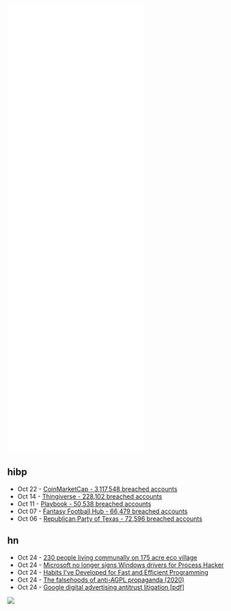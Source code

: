 ![Metrics](https://raw.githubusercontent.com/phixion/phixion/master/metrics.svg)

## hibp

<!--
for https://github.com/phixion/phixion/blob/main/.github/workflows/feeds.yml
-->
<!--START_SECTION:haveibeenpwnd-->
- Oct 22 - [CoinMarketCap - 3,117,548 breached accounts](https://haveibeenpwned.com/PwnedWebsites#CoinMarketCap)
- Oct 14 - [Thingiverse - 228,102 breached accounts](https://haveibeenpwned.com/PwnedWebsites#Thingiverse)
- Oct 11 - [Playbook - 50,538 breached accounts](https://haveibeenpwned.com/PwnedWebsites#Playbook)
- Oct 07 - [Fantasy Football Hub - 66,479 breached accounts](https://haveibeenpwned.com/PwnedWebsites#FantasyFootballHub)
- Oct 06 - [Republican Party of Texas - 72,596 breached accounts](https://haveibeenpwned.com/PwnedWebsites#RepublicanPartyOfTexas)
<!--END_SECTION:haveibeenpwnd-->

## hn

<!--
for https://github.com/phixion/phixion/blob/main/.github/workflows/feeds.yml
-->
<!--START_SECTION:hn-->
- Oct 24 - [230 people living communally on 175 acre eco village](https://www.youtube.com/watch?v=n-uH36w9xg8)
- Oct 24 - [Microsoft no longer signs Windows drivers for Process Hacker](https://borncity.com/win/2021/10/23/microsoft-signiert-windows-treiber-fr-process-hacker-nicht-mehr/)
- Oct 24 - [Habits I've Developed for Fast and Efficient Programming](https://cprimozic.net/blog/programming-speed-strategies/)
- Oct 24 - [The falsehoods of anti-AGPL propaganda (2020)](https://drewdevault.com/2020/07/27/Anti-AGPL-propaganda.html)
- Oct 24 - [Google digital advertising antitrust litigation [pdf]](https://storage.courtlistener.com/recap/gov.uscourts.nysd.564903/gov.uscourts.nysd.564903.152.0_1.pdf)
<!--END_SECTION:hn-->

<!--
for https://yhype.me
-->
![](https://hit.yhype.me/github/profile?user_id=13013670)
